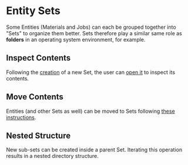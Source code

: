 # Entity Sets

Some Entities (Materials and Jobs) can each be grouped together into "Sets" to organize them better. Sets therefore play a similar same role as **folders** in an operating system environment, for example.

## Inspect Contents
 
Following the [creation](actions/create-sets.md) of a new Set, the user can [open it](actions/open-edit.md) to inspect its contents. 

## Move Contents

Entities (and other Sets as well) can be moved to Sets following [these instructions](actions/move-to-sets.md).

## Nested Structure

New sub-sets can be created inside a parent Set. Iterating this operation results in a nested directory structure.
